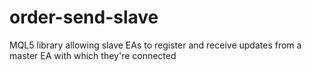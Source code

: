 # order-send-slave
MQL5 library allowing slave EAs to register and receive updates from a master EA with which they're connected
